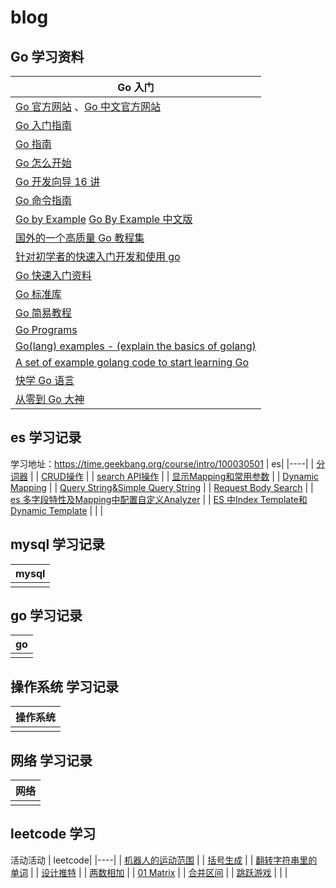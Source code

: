 # blog
## Go 学习资料

| Go 入门|
|----|
| [Go 官方网站](https://golang.org/) 、[Go 中文官方网站](https://go-zh.org/) |
| [Go 入门指南](https://github.com/Unknwon/the-way-to-go_ZH_CN) |
| [Go 指南](https://tour.go-zh.org/) |
| [Go 怎么开始](https://github.com/alco/gostart) |
| [Go 开发向导 16 讲](https://github.com/hacking-code/golang-tutorials) |
| [Go 命令指南](https://github.com/hyper0x/go_command_tutorial) |
| [Go by Example](https://gobyexample.com/) [Go By Example 中文版](https://github.com/xg-wang/gobyexample) |
| [国外的一个高质量 Go 教程集](https://golangbot.com/learn-golang-series/) |
| [针对初学者的快速入门开发和使用 go](https://github.com/KeKe-Li/For-learning-Go-Tutorial) |
| [Go 快速入门资料](https://devhints.io/go) |
| [Go 标准库](https://medium.com/golangspec) |
| [Go 简易教程](https://github.com/songleo/the-little-go-book_ZH_CN) |
| [Go Programs](http://www.golangprograms.com/) |
| [Go(lang) examples - (explain the basics of golang)](https://github.com/SimonWaldherr/golang-examples) |
| [A set of example golang code to start learning Go](https://github.com/mkaz/working-with-go) |
| [快学 Go 语言](https://zhuanlan.zhihu.com/quickgo) |
| [从零到 Go 大神](https://medium.freecodecamp.org/learning-go-from-zero-to-hero-d2a3223b3d86) |

## es 学习记录
学习地址：https://time.geekbang.org/course/intro/100030501
| es|
|----|
| [分词器](https://www.jianshu.com/p/b7613840e3b8) |
| [CRUD操作](https://www.jianshu.com/p/9d308d5880e7) |
| [search API操作](https://www.jianshu.com/p/72ee5352fba7) |
| [显示Mapping和常用参数](https://www.jianshu.com/p/33ef8c54f10a) |
| [Dynamic Mapping](https://www.jianshu.com/p/01d0f4da71bc) |
| [Query String&Simple Query String](https://www.jianshu.com/p/c30b73f8ecee) |
| [Request Body Search](https://www.jianshu.com/p/b77eff10b551) |
| [es 多字段特性及Mapping中配置自定义Analyzer](https://www.jianshu.com/p/9fc4b1206b0f) |
| [ES 中Index Template和Dynamic Template](https://www.jianshu.com/p/3c69eaaefb7b) |
|  |


## mysql 学习记录

| mysql|
|----|
|  |


## go 学习记录

| go|
|----|
|  |

## 操作系统 学习记录

| 操作系统|
|----|
|  |

## 网络 学习记录

| 网络|
|----|
|  |

## leetcode 学习
活动活动
| leetcode|
|----|
| [机器人的运动范围](https://www.jianshu.com/p/0518891503b7/) |
| [括号生成](https://www.jianshu.com/p/86fb6b80fa1b) |
| [ 翻转字符串里的单词](https://www.jianshu.com/p/4137780c2c70) |
| [ 设计推特](https://www.jianshu.com/p/9314b675819a) |
| [ 两数相加](https://www.jianshu.com/p/b31585e61781) |
| [ 01 Matrix](https://www.jianshu.com/p/132d91c313cd) |
| [ 合并区间](https://www.jianshu.com/p/d79674d60c91) |
| [跳跃游戏](https://www.jianshu.com/p/7d259af3042e) |
|  |

